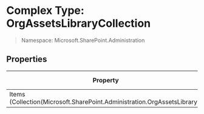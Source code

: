 # Complex Type: OrgAssetsLibraryCollection

> Namespace: Microsoft.SharePoint.Administration

## Properties

Property | SPO | SP 2019 | SP 2016 | SP 2013
----------|:---:|:-------:|:-------:|:-------:
Items (Collection(Microsoft.SharePoint.Administration.OrgAssetsLibrary)) | ✅ | ❌ | ❌ | ❌